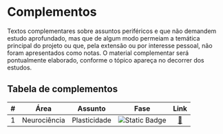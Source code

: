 # Complementos

Textos complementares sobre assuntos periféricos e que não demandem estudo aprofundado, mas que de algum modo permeiam a temática principal do projeto ou que, pela extensão ou por interesse pessoal, não foram apresentados como notas. O material complementar será  pontualmente elaborado, conforme o tópico apareça no decorrer dos estudos.

## Tabela de complementos

| # | Área | Assunto | Fase | Link |
| :---: | :---: | :---: | :---: | :---: |
1 | Neurociência | Plasticidade | ![Static Badge](https://img.shields.io/badge/Pesquisando-grey) | [🔗](plasticidade.md) |
